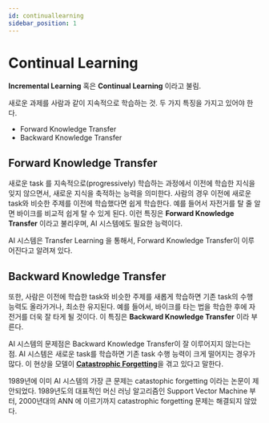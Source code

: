 ```yaml
---
id: continuallearning
sidebar_position: 1
---
```

# Continual Learning

**Incremental Learning** 혹은 **Continual Learning** 이라고 불림.

새로운 과제를 사람과 같이 지속적으로 학습하는 것. 두 가지 특징을 가지고 있어야 한다.

- Forward Knowledge Transfer
- Backward Knowledge Transfer

## Forward Knowledge Transfer 

새로운 task 를 지속적으로(progressively) 학습하는 과정에서 이전에 학습한 지식을 잊지 않으면서, 새로운 지식을 축적하는 능력을 의미한다. 사람의 경우 이전에 새로운 task와 비슷한 주제를 이전에 학습했다면 쉽게 학습한다. 예를 들어서 자전거를 탈 줄 알면 바이크를 비교적 쉽게 탈 수 있게 된다. 이런 특징은 **Forward Knowledge Transfer** 이라고 불리우며, AI 시스템에도 필요한 능력이다.

AI 시스템은 Transfer Learning 을 통해서, Forward Knowledge Transfer이 이루어진다고 알려져 있다.

## Backward Knowledge Transfer

또한, 사람은 이전에 학습한 task와 비슷한 주제를 새롭게 학습하면 기존 task의 수행 능력도 올라가거나, 최소한 유지된다. 예를 들어서, 바이크를 타는 법을 학습한 후에 자전거를 더욱 잘 타게 될 것이다. 이 특징은 **Backward Knowledge Transfer** 이라 부른다. 

AI 시스템의 문제점은 Backward Knowledge Transfer이 잘 이루어지지 않는다는 점. AI 시스템은 새로운 task를 학습하면 기존 task 수행 능력이 크게 떨어지는 경우가 많다. 이 현상을 모델이 [**Catastrophic Forgetting**](/docs/concepts/mlconcept/catastrophicForgetting.md)을 겪고 있다고 말한다.

1989년에 이미 AI 시스템의 가장 큰 문제는 catastophic forgetting 이라는 논문이 제안되었다. 1989년도의 대표적인 머신 러닝 알고리즘인 Support Vector Machine 부터, 2000년대의 ANN 에 이르기까지 catastrophic forgetting 문제는 해결되지 않았다.